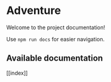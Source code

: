 # Adventure

Welcome to the project documentation!

Use `npm run docs` for easier navigation.

## Available documentation

[[index]]
